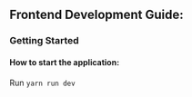 ## Frontend Development Guide:

### Getting Started

#### How to start the application:
Run `yarn run dev`

